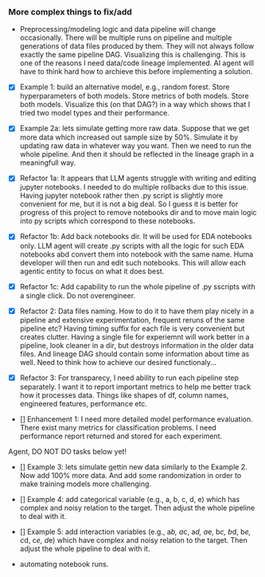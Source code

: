### More complex things to fix/add

- Preprocessing/modeling logic and data pipeline will change occasionally. There will be multiple runs on pipeline and multiple generations of data files produced by them. They will not always follow exactly the same pipeline DAG. Visualizing this is challenging. This is one of the reasons I need data/code lineage implemented. AI agent will have to think hard how to archieve this before implementing a solution.
- [x] Example 1: build an alternative model, e.g., random forest. Store hyperparameters of both models. Store metrics of both models. Store both models. Visualize this (on that DAG?) in a way which shows that I tried two model types and their performance.
- [x] Example 2a: lets simulate getting more raw data. Suppose that we get more data which increased out sample size by 50%. Simulate it by updating raw data in whatever way you want. Then we need to run the whole pipeline. And then it should be reflected in the lineage graph in a meaningfull way.


- [x] Refactor 1a: It appears that LLM agents struggle with writing and editing jupyter notebooks. I needed to do multiple rollbacks due to this issue. Having jupyter notebook rather then .py script is slightly more convenient for me, but it is not a big deal. So I guess it is better for progress of this project to remove notebooks dir and to move main logic into py scripts which correspond to these notebooks.
- [x] Refactor 1b: Add back notebooks dir. It will be used for EDA notebooks only. LLM agent will create .py scripts with all the logic for such EDA notebooks abd convert them into notebook with the same name. Huma developer will then run and edit such notebooks. This will allow each agentic entity to focus on what it does best.
- [x] Refactor 1c: Add capability to run the whole pipeline of .py sscripts with a single click. Do not overengineer.

- [x] Refactor 2: Data files naming. How to do it to have them play nicely in a pipeline and extensive experimentation, frequent reruns of the same pipeline etc? Having timing suffix for each file is very convenient but creates clutter. Having a single file for experiemnt will work better in a pipeline, look cleaner in a dir, but destroys information in the older data files. And lineage DAG should contain some information about time as well. Need to think how to achieve our desired functionaly...


- [x] Refactor 3: For transparecy, I need ability to run each pipeline step separately. I want it to report important metrics to help me better track how it processes data. Things like shapes of df, column names, engineered features, performance etc.


- [] Enhancement 1: I need more detailed model performance evaluation. There exist many metrics for classification problems. I need performance report returned and stored for each experiment. 

Agent, DO NOT DO tasks below yet!

- [] Example 3: lets simulate gettin new data similarly to the Example 2. Now add 100% more data. And add some randomization in order to make training models more challenging.
- [] Example 4: add categorical variable (e.g., a, b, c, d, e) which has complex and noisy relation to the target. Then adjust the whole pipeline to deal with it.
- [] Example 5: add interaction variables (e.g., a*b, a*c, a*d, a*e, b*c, b*d, b*e, c*d, c*e, d*e) which have complex and noisy relation to the target. Then adjust the whole pipeline to deal with it.


- automating notebook runs.